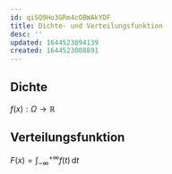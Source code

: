 ```yaml
---
id: qiSQ9Ho3GRm4cOBWAkYDF
title: Dichte- und Verteilungsfunktion
desc: ''
updated: 1644523094139
created: 1644523008891
---
```


## Dichte

$f(x): \Omega \to \mathbb{R}$

## Verteilungsfunktion

$F(x) = \int_{-\infty}^{+\infty} f(t) \,\text{d}t$
